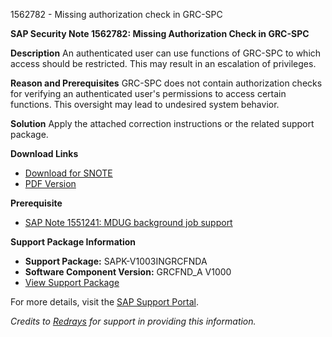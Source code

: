 1562782 - Missing authorization check in GRC-SPC

**SAP Security Note 1562782: Missing Authorization Check in GRC-SPC**

**Description**
An authenticated user can use functions of GRC-SPC to which access should be restricted. This may result in an escalation of privileges.

**Reason and Prerequisites**
GRC-SPC does not contain authorization checks for verifying an authenticated user's permissions to access certain functions. This oversight may lead to undesired system behavior.

**Solution**
Apply the attached correction instructions or the related support package.

**Download Links**
- [Download for SNOTE](https://notesdownloads.sap.com/note/0040000009269502017)
- [PDF Version](https://userapps.support.sap.com/sap/support/sfm/notes/print/0001562782?language=en-US&token=8402AAFE65EAAD7CEC434A88BFCC0F2A)

**Prerequisite**
- [SAP Note 1551241: MDUG background job support](https://me.sap.com/notes/1551241)

**Support Package Information**
- **Support Package:** SAPK-V1003INGRCFNDA
- **Software Component Version:** GRCFND_A V1000
- [View Support Package](https://me.sap.com/supportpackage/SAPK-V1003INGRCFNDA)

For more details, visit the [SAP Support Portal](https://me.sap.com/).

*Credits to [Redrays](https://redrays.io) for support in providing this information.*
